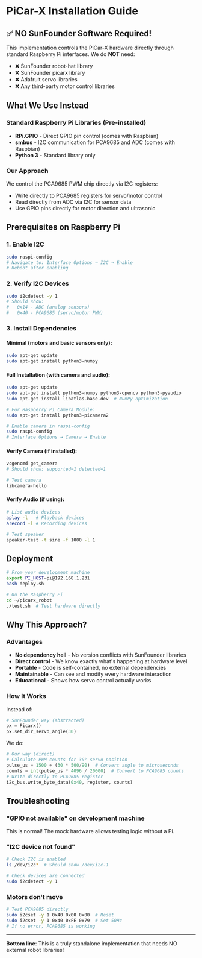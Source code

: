# PiCar-X Installation Guide

## ✅ NO SunFounder Software Required!

This implementation controls the PiCar-X hardware directly through standard Raspberry Pi interfaces. We do **NOT** need:
- ❌ SunFounder robot-hat library
- ❌ SunFounder picarx library  
- ❌ Adafruit servo libraries
- ❌ Any third-party motor control libraries

## What We Use Instead

### Standard Raspberry Pi Libraries (Pre-installed)
- **RPi.GPIO** - Direct GPIO pin control (comes with Raspbian)
- **smbus** - I2C communication for PCA9685 and ADC (comes with Raspbian)
- **Python 3** - Standard library only

### Our Approach
We control the PCA9685 PWM chip directly via I2C registers:
- Write directly to PCA9685 registers for servo/motor control
- Read directly from ADC via I2C for sensor data
- Use GPIO pins directly for motor direction and ultrasonic

## Prerequisites on Raspberry Pi

### 1. Enable I2C
```bash
sudo raspi-config
# Navigate to: Interface Options → I2C → Enable
# Reboot after enabling
```

### 2. Verify I2C Devices
```bash
sudo i2cdetect -y 1
# Should show:
#   0x14 - ADC (analog sensors)
#   0x40 - PCA9685 (servo/motor PWM)
```

### 3. Install Dependencies

#### Minimal (motors and basic sensors only):
```bash
sudo apt-get update
sudo apt-get install python3-numpy
```

#### Full Installation (with camera and audio):
```bash
sudo apt-get update
sudo apt-get install python3-numpy python3-opencv python3-pyaudio
sudo apt-get install libatlas-base-dev  # NumPy optimization

# For Raspberry Pi Camera Module:
sudo apt-get install python3-picamera2

# Enable camera in raspi-config
sudo raspi-config
# Interface Options → Camera → Enable
```

#### Verify Camera (if installed):
```bash
vcgencmd get_camera
# Should show: supported=1 detected=1

# Test camera
libcamera-hello
```

#### Verify Audio (if using):
```bash
# List audio devices
aplay -l   # Playback devices
arecord -l # Recording devices

# Test speaker
speaker-test -t sine -f 1000 -l 1
```

## Deployment

```bash
# From your development machine
export PI_HOST=pi@192.168.1.231
bash deploy.sh

# On the Raspberry Pi
cd ~/picarx_robot
./test.sh  # Test hardware directly
```

## Why This Approach?

### Advantages
- **No dependency hell** - No version conflicts with SunFounder libraries
- **Direct control** - We know exactly what's happening at hardware level
- **Portable** - Code is self-contained, no external dependencies
- **Maintainable** - Can see and modify every hardware interaction
- **Educational** - Shows how servo control actually works

### How It Works
Instead of:
```python
# SunFounder way (abstracted)
px = Picarx()
px.set_dir_servo_angle(30)
```

We do:
```python
# Our way (direct)
# Calculate PWM counts for 30° servo position
pulse_us = 1500 + (30 * 500/90)  # Convert angle to microseconds
counts = int(pulse_us * 4096 / 20000)  # Convert to PCA9685 counts
# Write directly to PCA9685 register
i2c_bus.write_byte_data(0x40, register, counts)
```

## Troubleshooting

### "GPIO not available" on development machine
This is normal! The mock hardware allows testing logic without a Pi.

### "I2C device not found"
```bash
# Check I2C is enabled
ls /dev/i2c*  # Should show /dev/i2c-1

# Check devices are connected
sudo i2cdetect -y 1
```

### Motors don't move
```bash
# Test PCA9685 directly
sudo i2cset -y 1 0x40 0x00 0x00  # Reset
sudo i2cset -y 1 0x40 0xFE 0x79  # Set 50Hz
# If no error, PCA9685 is working
```

---

**Bottom line**: This is a truly standalone implementation that needs NO external robot libraries!